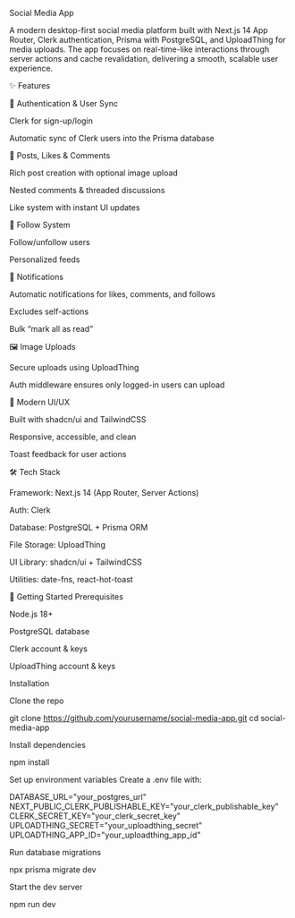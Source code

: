 Social Media App

A modern desktop-first social media platform built with Next.js 14 App Router, Clerk authentication, Prisma with PostgreSQL, and UploadThing for media uploads.
The app focuses on real-time-like interactions through server actions and cache revalidation, delivering a smooth, scalable user experience.

✨ Features

🔐 Authentication & User Sync

Clerk for sign-up/login

Automatic sync of Clerk users into the Prisma database

📝 Posts, Likes & Comments

Rich post creation with optional image upload

Nested comments & threaded discussions

Like system with instant UI updates

🤝 Follow System

Follow/unfollow users

Personalized feeds

🔔 Notifications

Automatic notifications for likes, comments, and follows

Excludes self-actions

Bulk “mark all as read”

🖼️ Image Uploads

Secure uploads using UploadThing

Auth middleware ensures only logged-in users can upload

🎨 Modern UI/UX

Built with shadcn/ui and TailwindCSS

Responsive, accessible, and clean

Toast feedback for user actions

🛠️ Tech Stack

Framework: Next.js 14 (App Router, Server Actions)

Auth: Clerk

Database: PostgreSQL + Prisma ORM

File Storage: UploadThing

UI Library: shadcn/ui + TailwindCSS

Utilities: date-fns, react-hot-toast

🚀 Getting Started
Prerequisites

Node.js 18+

PostgreSQL database

Clerk account & keys

UploadThing account & keys

Installation

Clone the repo

git clone https://github.com/yourusername/social-media-app.git
cd social-media-app


Install dependencies

npm install


Set up environment variables
Create a .env file with:

DATABASE_URL="your_postgres_url"
NEXT_PUBLIC_CLERK_PUBLISHABLE_KEY="your_clerk_publishable_key"
CLERK_SECRET_KEY="your_clerk_secret_key"
UPLOADTHING_SECRET="your_uploadthing_secret"
UPLOADTHING_APP_ID="your_uploadthing_app_id"


Run database migrations

npx prisma migrate dev


Start the dev server

npm run dev
